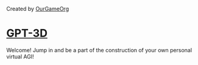 Created by [OurGameOrg](https://github.com/OurGameOrg)

# [GPT-3D](http://gpt3d.ai)

Welcome! Jump in and be a part of the construction of your own personal virtual AGI!
